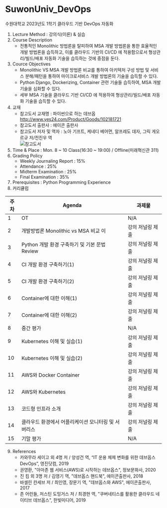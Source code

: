 # SuwonUniv_DevOps
수원대학교 2023년도 1학기 클라우드 기반 DevOps 자동화

1. Lecture Method : 강의식(이론) & 실습
2. Course Description
    - 전통적인 Monolithic 방법론을 탈피하여 MSA 개발 방법론을 통한 효율적인 개발 방법론을 습득하고, 이를 클라우드 기반의 CI/CD 에 적용함으로서 형상관리/빌드/배포 자동화 기술을 습득하는 것에 중점을 둔다.
3. Cource Objectives
    - Monolithic VS MSA 개발 방법론 비교를 통하여 아키텍처 구성 방법 및 서비스 분해/패턴을 통하여 마이크로서비스 개발 방법론의 기술을 습득할 수 있다.
    - Python Django, Dockerizing, Container 관련 기술들 습득하여, MSA 개발 기술을 심화할 수 있다.
    - 세부 MSA 기술을 클라우드 기반 CI/CD 에 적용하여 형상관리/빌드/배포 자동화 기술을 습득할 수 있다.
4. 교재
   - 참고도서 교재명 : 파이썬으로 하는 데브옵 http://www.yes24.com/Product/Goods/102181721
   - 참고도서 출판사 : 에이콘 출판사
   - 참고도서 저자 및 역자 : 노아 기프트, 케네디 베어먼, 알프레도 데자, 그릭 게오르규 저/전진우 역<br />
  ![참고도서](https://image.aladin.co.kr/product/27331/19/cover500/k612732320_1.jpg)
5. Time & Place : Mon. 8 ~ 10 Class(16:30 ~ 19:00) / Offline(미래혁신관 311)
6. Grading Policy
    - Weekly Journaling Report : 15%
    - Attendance : 25%
    - Midterm Examination : 25%
    - Final Examination : 35%
7. Prerequisites : Python Programming Experience
8. 커리큘럼

|주차 | Agenda | 과제물
|-----|-------|---------| 
|1 | OT | N/A |
|2 | 개발방법론 Monolithic vs MSA 비교 이 | 강의 저널링 제출 |
|3 | Python 개발 환경 구축하기 및 기본 문법 Review | 강의 저널링 제출 | 
|4 | CI 개발 환경 구축하기(1) | 강의 저널링 제출 |
|5 | CI 개발 환경 구축하기(2) | 강의 저널링 제출 |
|6 | Container에 대한 이해(1) |  강의 저널링 제출 |
|7 | Container에 대한 이해(2) | 강의 저널링 제출 |
|8 | 중간 평가 | N/A |
|9 | Kubernetes 이해 및 실습(1) | 강의 저널링 제출 |
|10| Kubernetes 이해 및 실습(2) | 강의 저널링 제출 |
|11| AWS와 Docker Container | 강의 저널링 제출 |
|12| AWS와 Kubernetes | 강의 저널링 제출 |
|13| 코드형 인프라 소개 | 강의 저널링 제출 |
|14| 클라우드 환경에서 어플리케이션 모니터링 및 서버리스  | 강의 저널링 제출 |
|15| 기말 평가 | N/A |

9. References
    - 카와무라 세이고 외 4명 저 / 양성건 역, “IT 운용 체제 변화를 위한 데브옵스 DevOps”, 영진닷컴, 2019
    - 권영환, "아마존 웹 서비스(AWS)로 시작하는 데브옵스", 정보문화사, 2020
    - 진 킴 외 3명 저 / 김영기 역, "데브옵스 핸드북", 에이콘출판사, 2018
    - 바셀린 칸세브 저 / 최인영, 장문기 역, "데브옵스와 AWS", 에이콘출판사, 2017
    - 존 어런들, 저스틴 도밍거스 저 / 최경현 역, "쿠버네티스를 활용한 클라우드 네이티브 데브옵스", 한빛미디어, 2019
